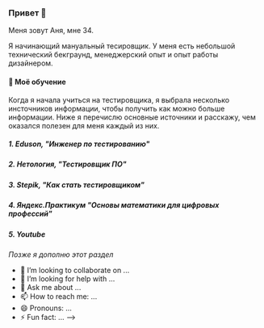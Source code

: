 ### Привет 👋

Меня зовут Аня, мне 34.

Я начинающий мануальный тесировщик.
У меня есть небольшой технический бекграунд, менеджерский опыт и опыт работы дизайнером.

#### 🌱 Моё обучение 
Когда я начала учиться на тестировщика, я выбрала несколько инсточников информации, чтобы получить как можно больше информации. 
Ниже я перечислю основные источники и расскажу, чем оказался полезен для меня каждый из них.

##### 1. Eduson, "Инженер по тестированию"
##### 2. Нетология, "Тестировщик ПО"
##### 3. Stepik, "Как стать тестировщиком"
##### 4. Яндекс.Практикум "Основы математики для цифровых профессий"
##### 5. Youtube





_Позже я дополню этот раздел_
- 👯 I’m looking to collaborate on ...
- 🤔 I’m looking for help with ...
- 💬 Ask me about ...
- 📫 How to reach me: ...
- 😄 Pronouns: ...
- ⚡ Fun fact: ...
-->

